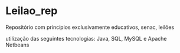 # Leilao_rep

Repositório com princípios exclusivamente educativos, senac, leilões

utilização das seguintes tecnologias: Java, SQL, MySQL e Apache Netbeans
